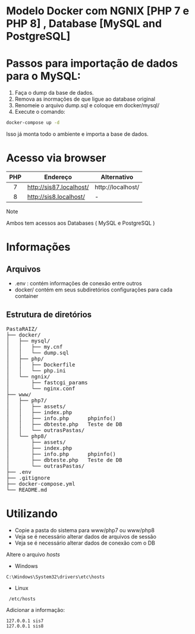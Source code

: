 
# Modelo Docker com NGNIX [PHP 7 e PHP 8] , Database [MySQL and PostgreSQL]

# Passos para importação de dados para o MySQL:

1. Faça o dump da base de dados.
2. Remova as inormações de que ligue ao database original
3. Renomeie o arquivo dump.sql e coloque em docker/mysql/
4. Execute o comando:

~~~bash
docker-compose up -d
~~~

Isso já monta todo o ambiente e importa a base de dados.

# Acesso via browser

| PHP  | Endereço | Alternativo |
| :---:   | ------------- | --- |
| 7  | http://sis87.localhost/  | http://localhost/  |
| 8  | http://sis8.localhost/  |  - |

> [!NOTE]
> Ambos tem acessos aos Databases ( MySQL e PostgreSQL )



# Informações

## Arquivos
* .env : contém informações de conexão entre outros
* docker/ contém em seus subdiretórios configurações para cada container

## Estrutura de diretórios
<pre>
PastaRAIZ/
├── docker/
│   ├── mysql/
│   │   ├── my.cnf
│   │   └── dump.sql
│   ├── php/
│   │   ├── Dockerfile
│   │   └── php.ini
│   └── ngnix/
│       ├── fastcgi_params
│       └── nginx.conf
├── www/
│   ├── php7/
│   │   ├── assets/
│   │   ├── index.php  
│   │   ├── info.php      phpinfo()
│   │   ├── dbteste.php   Teste de DB
│   │   └── outrasPastas/
│   └── php8/
│       ├── assets/
│       ├── index.php  
│       ├── info.php      phpinfo()
│       ├── dbteste.php   Teste de DB
│       └── outrasPastas/
├── .env
├── .gitignore
├── docker-compose.yml
└── README.md
</pre>

# Utilizando

* Copie a pasta do sistema para www/php7 ou www/php8 
* Veja se é necessário alterar dados de arquivos de sessão
* Veja se é necessário alterar dados de conexão com o DB

Altere o arquivo *hosts*

- Windows

~~~text
C:\Windows\System32\drivers\etc\hosts
~~~

- Linux

~~~text
 /etc/hosts
~~~

Adicionar a informação: 

~~~text
127.0.0.1 sis7
127.0.0.1 sis8
~~~






